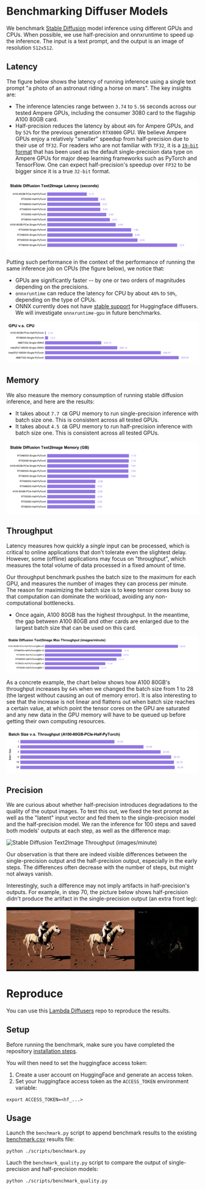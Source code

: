 # Benchmarking Diffuser Models

We benchmark [Stable Diffusion](https://huggingface.co/CompVis/stable-diffusion) model inference using different GPUs and CPUs. When possible, we use half-precision and onnxruntime to speed up the inference. The input is a text prompt, and the output is an image of resolution `512x512`.

## Latency

The figure below shows the latency of running inference using a single text prompt "a photo of an astronaut riding a horse on mars". The key insights are:
* The inference latencies range between `3.74` to `5.56` seconds across our tested Ampere GPUs, including the consumer 3080 card to the flagship A100 80GB card.
* Half-precision reduces the latency by about `40%` for Ampere GPUs, and by `52%` for the previous generation `RTX8000` GPU. We believe Ampere GPUs enjoy a relatively "smaller" speedup from half-precision due to their use of `TF32`. For readers who are not familiar with `TF32`, it is a [`19-bit` format](https://blogs.nvidia.com/blog/2020/05/14/tensorfloat-32-precision-format/) that has been used as the default single-precision data type on Ampere GPUs for major deep learning frameworks such as PyTorch and TensorFlow. One can expect half-precision's speedup over `FP32` to be bigger since it is a true `32-bit` format.

![Stable Diffusion Text2Image Latency (seconds)](./pictures/benchmark_sd_txt2img_latency.svg)


Putting such performance in the context of the performance of running the same inference job on CPUs (the figure below), we notice that:
* GPUs are significantly faster -- by one or two orders of magnitudes depending on the precisions. 
* `onnxruntime` can reduce the latency for CPU by about `40%` to `50%`, depending on the type of CPUs.
* ONNX currently does not have [stable support](https://github.com/huggingface/diffusers/issues/489) for Huggingface diffusers. We will investigate `onnxruntime-gpu` in future benchmarks.

![GPU v.s. CPU](./pictures/benchmark_sd_txt2img_gpu_vs_cpu.svg)


## Memory

We also measure the memory consumption of running stable diffusion inference, and here are the results:
* It takes about `7.7 GB` GPU memory to run single-precision inference with batch size one. This is consistent across all tested GPUs.
* It takes about `4.5 GB` GPU memory to run half-precision inference with batch size one. This is consistent across all tested GPUs.

![Stable Diffusion Text2Image Memory (GB)](./pictures/benchmark_sd_txt2img_mem.svg)


## Throughput

Latency measures how quickly a _single_ input can be processed, which is critical to online applications that don't tolerate even the slightest delay. However, some (offline) applications may focus on "throughput", which measures the total volume of data processed in a fixed amount of time. 

Our throughput benchmark pushes the batch size to the maximum for each GPU, and measures the number of images they can process per minute. The reason for maximizing the batch size is to keep tensor cores busy so that computation can dominate the workload, avoiding any non-computational bottlenecks.

* Once again, A100 80GB has the highest throughput. In the meantime, the gap between A100 80GB and other cards are enlarged due to the largest batch size that can be used on this card. 

![Stable Diffusion Text2Image Throughput (images/minute)](./pictures/benchmark_sd_txt2img_throughput.svg)


As a concrete example, the chart below shows how A100 80GB's throughput increases by `64%` when we changed the batch size from 1 to 28 (the largest without causing an out of memory error). It is also interesting to see that the increase is not linear and flattens out when batch size reaches a certain value, at which point the tensor cores on the GPU are saturated and any new data in the GPU memory will have to be queued up before getting their own computing resources. 

![Stable Diffusion Text2Image Throughput (images/minute)](./pictures/benchmark_sd_txt2img_batchsize_vs_throughput.svg)



## Precision

We are curious about whether half-precision introduces degradations to the quality of the output images. To test this out, we fixed the text prompt as well as the "latent" input vector and fed them to the single-precision model and the half-precision model. We ran the inference for 100 steps and saved both models' outputs at each step, as well as the difference map:

![Stable Diffusion Text2Image Throughput (images/minute)](./pictures/benchmark_sd_precision_history.gif)

Our observation is that there are indeed visible differences between the single-precision output and the half-precision output, especially in the early steps. The differences often decrease with the number of steps, but might not always vanish. 

Interestingly, such a difference may not imply artifacts in half-precision's outputs. For example, in step 70, the picture below shows half-precision didn't produce the artifact in the single-precision output (an extra front leg):

![Stable Diffusion Text2Image Throughput (images/minute)](./pictures/benchmark_sd_precision_step_70.png)


# Reproduce

You can use this [Lambda Diffusers](https://github.com/LambdaLabsML/lambda-diffusers) repo to reproduce the results.

## Setup

Before running the benchmark, make sure you have completed the repository [installation steps](../README.md#installation).

You will then need to set the huggingface access token:
1. Create a user account on HuggingFace and generate an access token.
2. Set your huggingface access token as the `ACCESS_TOKEN` environment variable:
```
export ACCESS_TOKEN=<hf_...>
```

## Usage

Launch the `benchmark.py` script to append benchmark results to the existing [benchmark.csv](../benchmark.csv) results file:
```
python ./scripts/benchmark.py
```

Lauch the `benchmark_quality.py` script to compare the output of single-precision and half-precision models:
```
python ./scripts/benchmark_quality.py
```